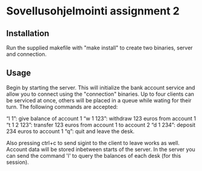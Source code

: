 # Sovellusohjelmointi assignment 2

## Installation

Run the supplied makefile with "make install" to create two binaries, server and connection.

## Usage

Begin by starting the server. This will initialize the bank account service and allow you to connect
using the "connection" binaries. Up to four clients can be serviced at once, others will be placed in
a queue while wating for their turn. The following commands are accepted:

“l 1”: give balance of account 1
“w 1 123”: withdraw 123 euros from account 1
“t 1 2 123”: transfer 123 euros from account 1 to account 2
“d 1 234”: deposit 234 euros to account 1
“q”: quit and leave the desk.

Also pressing ctrl+c to send sigint to the client to leave works as well. Account data will be stored
inbetween starts of the server. In the server you can send the command 'l' to query the balances
of each desk (for this session).
